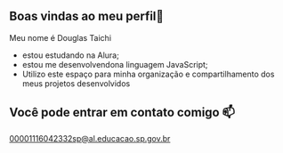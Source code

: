 ## Boas vindas ao meu perfil💙

 Meu nome é Douglas Taichi
 - estou estudando na Alura;
 - estou me desenvolvendona linguagem JavaScript;
 - Utilizo este espaço para minha organização e compartilhamento dos meus projetos desenvolvidos

## Você pode entrar em contato comigo 📫

00001116042332sp@al.educacao.sp.gov.br

